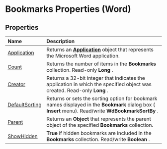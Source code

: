 
# Bookmarks Properties (Word)

## Properties



|**Name**|**Description**|
|:-----|:-----|
|[Application](336de852-dfd1-268c-c0f6-25faccdbcd0e.md)|Returns an  **[Application](d1cf6f8f-4e88-bf01-93b4-90a83f79cb44.md)** object that represents the Microsoft Word application.|
|[Count](2a399e4d-19b6-fd32-8c17-e63941972e4f.md)|Returns the number of items in the  **Bookmarks** collection. Read-only **Long** .|
|[Creator](897e3571-2147-c92c-e07a-0bd0d75b107b.md)|Returns a 32-bit integer that indicates the application in which the specified object was created. Read-only  **Long** .|
|[DefaultSorting](86f17298-8a11-a5d6-05fd-4cb87f6e5f91.md)|Returns or sets the sorting option for bookmark names displayed in the  **Bookmark** dialog box ( **Insert** menu). Read/write **WdBookmarkSortBy** .|
|[Parent](ff9d0cfb-e883-dcfd-d8e1-492921ef0d69.md)|Returns an  **Object** that represents the parent object of the specified **Bookmarks** collection.|
|[ShowHidden](35f9a36c-ea29-93f0-1b39-c52dd3718ee8.md)| **True** if hidden bookmarks are included in the **Bookmarks** collection. Read/write **Boolean** .|
